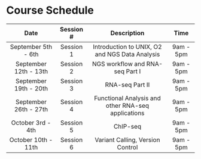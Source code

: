 # Course Schedule

| Date |  Session #  | Description | Time |
|:-----------:|:----------:|:--------:|:--------:|
|September 5th - 6th	| Session 1 | Introduction to UNIX, O2 and NGS Data Analysis | 9am - 5pm |
|September 12th - 13th| Session 2 | NGS workflow and RNA-seq Part I | 9am - 5pm |
|September 19th - 20th| Session 3 | RNA-seq Part II	| 9am - 5pm |
|September 26th - 27th| Session 4 | Functional Analysis and other RNA-seq applications| 9am - 5pm |
|October 3rd - 4th	  | Session 5 | ChIP-seq | 9am - 5pm |
|October 10th - 11th	| Session 6 | Variant Calling, Version Control | 9am - 5pm |
